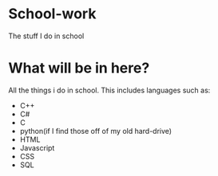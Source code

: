 # School-work
The stuff I do in school

# What will be in here?
All the things i do in school. This includes languages such as:
- C++
- C#
- C
- python(if I find those off of my old hard-drive)
- HTML
- Javascript
- CSS
- SQL

